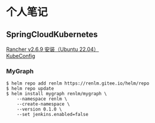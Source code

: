 # 个人笔记

## SpringCloudKubernetes
<a href="/doc/rancher/install/v2.6.9/Ubuntu.html" target="_blank">Rancher v2.6.9 安装（Ubuntu 22.04）</a>  
<a href="/doc/KubeConfig.html" target="_blank">KubeConfig</a>  

### MyGraph
	$ helm repo add renlm https://renlm.gitee.io/helm/repo
	$ helm repo update
	$ helm install mygraph renlm/mygraph \
        --namespace renlm \
        --create-namespace \
        --version 0.1.0 \
        --set jenkins.enabled=false
